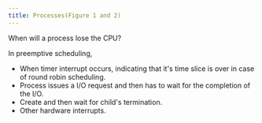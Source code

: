 ```yaml
---
title: Processes(Figure 1 and 2)
---
```

When will a process lose the CPU?

In preemptive scheduling,

-   When timer interrupt occurs, indicating that it's time slice is over
    in case of round robin scheduling.
-   Process issues a I/O request and then has to wait for the completion
    of the I/O.
-   Create and then wait for child's termination.
-   Other hardware interrupts.
